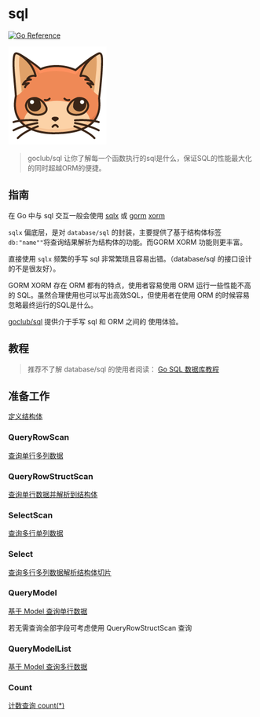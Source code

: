 # sql
[![Go Reference](https://pkg.go.dev/badge/github.com/goclub/sql.svg)](https://pkg.go.dev/github.com/goclub/sql)

![](./cat.png)

> goclub/sql 让你了解每一个函数执行的sql是什么，保证SQL的性能最大化的同时超越ORM的便捷。

## 指南

在 Go 中与 sql 交互一般会使用 [sqlx](https://github.com/jmoiron/sqlx) 或 [gorm](http://gorm.io/) [xorm](https://xorm.io/zh/)

`sqlx` 偏底层，是对 `database/sql` 的封装，主要提供了基于结构体标签 `db:"name""`将查询结果解析为结构体的功能。而GORM XORM 功能则更丰富。

直接使用 `sqlx` 频繁的手写 sql 非常繁琐且容易出错。（database/sql 的接口设计的不是很友好）。

GORM XORM 存在 ORM 都有的特点，使用者容易使用 ORM 运行一些性能不高的 SQL。虽然合理使用也可以写出高效SQL，但使用者在使用 ORM 的时候容易忽略最终运行的SQL是什么。

[goclub/sql](https://github.com/goclub/sql) 提供介于手写 sql 和 ORM 之间的 使用体验。

## 教程

> 推荐不了解 database/sql 的使用者阅读： [Go SQL 数据库教程
](https://learnku.com/docs/go-database-sql/overview/9474)

## 准备工作

[定义结构体](https://github.com/goclub/sql/blob/main/example_user_test.go)

### QueryRowScan
 
[查询单行多列数据](https://pkg.go.dev/github.com/goclub/sql/#example-DB.QueryRowScan)

### QueryRowStructScan

[查询单行数据并解析到结构体](https://pkg.go.dev/github.com/goclub/sql/#example-DB.QueryRowStructScan)

### SelectScan

[查询多行单列数据](https://pkg.go.dev/github.com/goclub/sql/#example-DB.SelectScan)

### Select
 
[查询多行多列数据解析结构体切片](https://pkg.go.dev/github.com/goclub/sql/#example-DB.Select)

### QueryModel

[基于 Model 查询单行数据](https://pkg.go.dev/github.com/goclub/sql/#example-DB.QueryModel)

若无需查询全部字段可考虑使用 QueryRowStructScan 查询

### QueryModelList

[基于 Model 查询多行数据](https://pkg.go.dev/github.com/goclub/sql/#example-DB.QueryModelList)

### Count

[计数查询 count(*)](https://pkg.go.dev/github.com/goclub/sql/#example-DB.Count)
